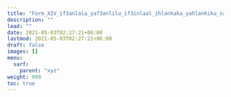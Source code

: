 ```yaml
---
title: "Form_XIV_if3anlala_yaf3anlilu_if3inlaal_ihlankaka_yahlankiku_salim"
description: ""
lead: ""
date: 2021-05-03T02:27:21+06:00
lastmod: 2021-05-03T02:27:21+06:00
draft: false
images: []
menu: 
  sarf:
    parent: "xyz"
weight: 999
toc: true
---
```



